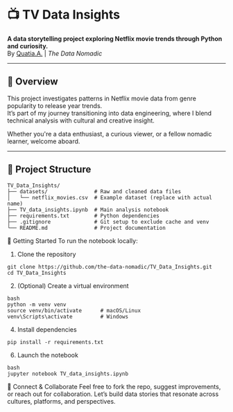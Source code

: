 # 📺 TV Data Insights

**A data storytelling project exploring Netflix movie trends through Python and curiosity.**  
By [Quatia.A.](https://github.com/the-data-nomadic) | _The Data Nomadic_

---

## 🧭 Overview

This project investigates patterns in Netflix movie data from genre popularity to release year trends.  
It’s part of my journey transitioning into data engineering, where I blend technical analysis with cultural and creative insight.

Whether you're a data enthusiast, a curious viewer, or a fellow nomadic learner, welcome aboard.

---

## 📂 Project Structure

```plaintext
TV_Data_Insights/
├── datasets/               # Raw and cleaned data files
│   └── netflix_movies.csv  # Example dataset (replace with actual name)
├── TV_data_insights.ipynb  # Main analysis notebook
├── requirements.txt        # Python dependencies
├── .gitignore              # Git setup to exclude cache and venv
└── README.md               # Project documentation

```
🚀 Getting Started
To run the notebook locally:

1. Clone the repository
```
git clone https://github.com/the-data-nomadic/TV_Data_Insights.git
cd TV_Data_Insights
```
2. (Optional) Create a virtual environment

```   
bash
python -m venv venv
source venv/bin/activate      # macOS/Linux
venv\Scripts\activate         # Windows
```

4. Install dependencies
 ```
pip install -r requirements.txt
```

6. Launch the notebook
```
bash
jupyter notebook TV_data_insights.ipynb
```

🤝 Connect & Collaborate
Feel free to fork the repo, suggest improvements, or reach out for collaboration. Let’s build data stories that resonate across cultures, platforms, and perspectives.
